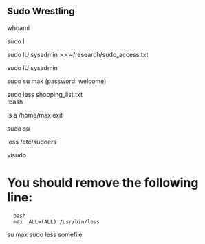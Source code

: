 ## Sudo Wrestling
whoami

sudo l

sudo lU sysadmin  >> ~/research/sudo_access.txt

sudo lU sysadmin

sudo su max (password: welcome)

 sudo less shopping_list.txt   
 !bash


ls a /home/max
exit


sudo su

less /etc/sudoers


  visudo
  
  # You should remove the following line:

      bash
      max  ALL=(ALL) /usr/bin/less
      

su max 
sudo less somefile